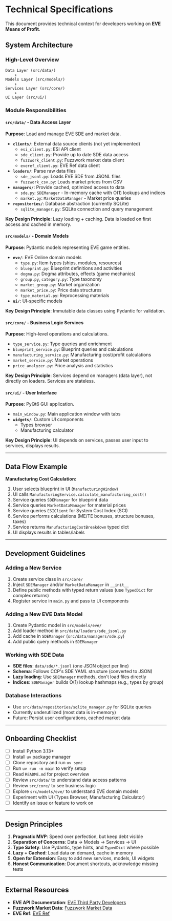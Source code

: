 # Technical Specifications

This document provides technical context for developers working on **EVE Means of Profit**.

## System Architecture

### High-Level Overview

```text
Data Layer (src/data/)
    ↓
Models Layer (src/models/)
    ↓
Services Layer (src/core/)
    ↓
UI Layer (src/ui/)
```

### Module Responsibilities

#### `src/data/` - Data Access Layer

**Purpose**: Load and manage EVE SDE and market data.

- **`clients/`**: External data source clients (not yet implemented)
  - `esi_client.py`: ESI API client
  - `sde_client.py`: Provide up to date SDE data access
  - `fuzzwork_client.py`: Fuzzwork market data client
  - `everef_client.py`: EVE Ref data client
- **`loaders/`**: Parse raw data files
  - `sde_jsonl.py`: Loads EVE SDE from JSONL files
  - `fuzzwork_csv.py`: Loads market prices from CSV
- **`managers/`**: Provide cached, optimized access to data
  - `sde.py`: `SDEManager` - In-memory cache with O(1) lookups and indices
  - `market.py`: `MarketDataManager` - Market price queries
- **`repositories/`**: Database abstraction (currently SQLite)
  - `sqlite_manager.py`: SQLite connection and query management

**Key Design Principle**: Lazy loading + caching. Data is loaded on first access and cached in memory.

#### `src/models/` - Domain Models

**Purpose**: Pydantic models representing EVE game entities.

- **`eve/`**: EVE Online domain models
  - `type.py`: Item types (ships, modules, resources)
  - `blueprint.py`: Blueprint definitions and activities
  - `dogma.py`: Dogma attributes, effects (game mechanics)
  - `group.py`, `category.py`: Type taxonomy
  - `market_group.py`: Market organization
  - `market_price.py`: Price data structures
  - `type_material.py`: Reprocessing materials
- **`ui/`**: UI-specific models

**Key Design Principle**: Immutable data classes using Pydantic for validation.

#### `src/core/` - Business Logic Services

**Purpose**: High-level operations and calculations.

- `type_service.py`: Type queries and enrichment
- `blueprint_service.py`: Blueprint queries and calculations
- `manufacturing_service.py`: Manufacturing cost/profit calculations
- `market_service.py`: Market operations
- `price_analyzer.py`: Price analysis and statistics

**Key Design Principle**: Services depend on managers (data layer), not directly on loaders. Services are stateless.

#### `src/ui/` - User Interface

**Purpose**: PyQt6 GUI application.

- `main_window.py`: Main application window with tabs
- **`widgets/`**: Custom UI components
  - Types browser
  - Manufacturing calculator

**Key Design Principle**: UI depends on services, passes user input to services, displays results.

---

## Data Flow Example

**Manufacturing Cost Calculation:**

1. User selects blueprint in UI (`ManufacturingWindow`)
2. UI calls `ManufacturingService.calculate_manufacturing_cost()`
3. Service queries `SDEManager` for blueprint data
4. Service queries `MarketDataManager` for material prices
5. Service queries `ESIClient` for System Cost Index (SCI)
6. Service performs calculations (ME/TE bonuses, structure bonuses, taxes)
7. Service returns `ManufacturingCostBreakdown` typed dict
8. UI displays results in tables/labels

---

## Development Guidelines

### Adding a New Service

1. Create service class in `src/core/`
2. Inject `SDEManager` and/or `MarketDataManager` in `__init__`
3. Define public methods with typed return values (use `TypedDict` for complex returns)
4. Register service in `main.py` and pass to UI components

### Adding a New EVE Data Model

1. Create Pydantic model in `src/models/eve/`
2. Add loader method in `src/data/loaders/sde_jsonl.py`
3. Add cache in `SDEManager` (`src/data/managers/sde.py`)
4. Add public query methods in `SDEManager`

### Working with SDE Data

- **SDE files**: `data/sde/*.jsonl` (one JSON object per line)
- **Schema**: Follows CCP's SDE YAML structure (converted to JSON)
- **Lazy loading**: Use `SDEManager` methods, don't load files directly
- **Indices**: `SDEManager` builds O(1) lookup hashmaps (e.g., types by group)

### Database Interactions

- Use `src/data/repositories/sqlite_manager.py` for SQLite queries
- Currently underutilized (most data is in-memory)
- Future: Persist user configurations, cached market data

---

## Onboarding Checklist

- [ ] Install Python 3.13+
- [ ] Install `uv` package manager
- [ ] Clone repository and run `uv sync`
- [ ] Run `uv run -m main` to verify setup
- [ ] Read `README.md` for project overview
- [ ] Review `src/data/` to understand data access patterns
- [ ] Review `src/core/` to see business logic
- [ ] Explore `src/models/eve/` to understand EVE domain models
- [ ] Experiment with UI (Types Browser, Manufacturing Calculator)
- [ ] Identify an issue or feature to work on

---

## Design Principles

1. **Pragmatic MVP**: Speed over perfection, but keep debt visible
2. **Separation of Concerns**: Data → Models → Services → UI
3. **Type Safety**: Use Pydantic, type hints, and `TypedDict` where possible
4. **Lazy + Cached**: Load data on demand, cache in memory
5. **Open for Extension**: Easy to add new services, models, UI widgets
6. **Honest Communication**: Document shortcuts, acknowledge missing tests

---

## External Resources

- **EVE API Documentation**: [EVE Third Party Developers](https://developers.eveonline.com/)
- **Fuzzwork Market Data**: [Fuzzwork Market Data](https://market.fuzzwork.co.uk/api/)
- **EVE Ref**: [EVE Ref](https://docs.everef.net/)
